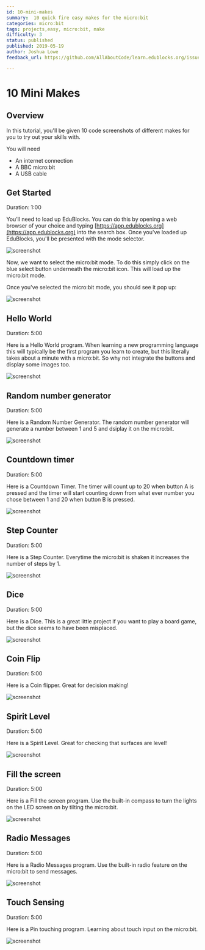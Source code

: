 ```yaml
---
id: 10-mini-makes
summary:  10 quick fire easy makes for the micro:bit
categories: micro:bit
tags: projects,easy, micro:bit, make
difficulty: 3
status: published
published: 2019-05-19
author: Joshua Lowe
feedback_url: https://github.com/AllAboutCode/learn.edublocks.org/issues

---
```


# 10 Mini Makes

## Overview

In this tutorial, you'll be given 10 code screenshots of different makes for you to try out your skills with.

You will need 
- An internet connection
- A BBC micro:bit
- A USB cable

## Get Started
Duration: 1:00

You’ll need to load up EduBlocks. You can do this by opening a web browser of your choice and typing [https://app.edublocks.org](https://app.edublocks.org) into the search box. Once you've loaded up EduBlocks, you'll be presented with the mode selector. 

![screenshot](https://i.ibb.co/tQ0JcTz/Screenshot-2019-04-14-edublocks.png)

Now, we want to select the micro:bit mode. To do this simply click on the blue select button underneath the micro:bit icon. This will load up the micro:bit mode.

Once you've selected the micro:bit mode, you should see it pop up:

![screenshot](https://i.ibb.co/93PHxFY/Screenshot-2019-04-14-edublocks-2.png)

## Hello World
Duration: 5:00

Here is a Hello World program. When learning a new programming language this will typically be the first program you learn to create, but this literally takes about a minute with a micro:bit. So why not integrate the buttons and display some images too.

![screenshot](https://micromag.cc/wp-content/uploads/2019/03/EduBlocks.png)

## Random number generator
Duration: 5:00

Here is a Random Number Generator. The random number generator will generate a number between 1 and 5 and dsiplay it on the micro:bit.

![screenshot](https://micromag.cc/wp-content/uploads/2019/03/EduBlocksDay2.png)

## Countdown timer
Duration: 5:00

Here is a Countdown Timer. The timer will count up to 20 when button A is pressed and the timer will start counting down from what ever number you chose between 1 and 20 when button B is pressed.

![screenshot](https://micromag.cc/wp-content/uploads/2019/03/EduBlocksDay3.png)

## Step Counter
Duration: 5:00

Here is a Step Counter. Everytime the micro:bit is shaken it increases the number of steps by 1.

![screenshot](https://micromag.cc/wp-content/uploads/2019/03/EduBlocksDay4.png)

## Dice
Duration: 5:00

Here is a Dice. This is a great little project if you want to play a board game, but the dice seems to have been misplaced. 

![screenshot](https://micromag.cc/wp-content/uploads/2019/03/EduBlocksDay5.png)

## Coin Flip
Duration: 5:00

Here is a Coin flipper. Great for decision making!

![screenshot](https://micromag.cc/wp-content/uploads/2019/03/EduBlocksDay6.png)

## Spirit Level
Duration: 5:00

Here is a Spirit Level. Great for checking that surfaces are level! 

![screenshot](https://micromag.cc/wp-content/uploads/2019/03/EduBlocksDay7.png)

## Fill the screen
Duration: 5:00

Here is a Fill the screen program. Use the built-in compass to turn the lights on the LED screen on by tilting the micro:bit.

![screenshot](https://i.ibb.co/hLV6M7B/Edublocks-Day9.png)

## Radio Messages
Duration: 5:00

Here is a Radio Messages program. Use the built-in radio feature on the micro:bit to send messages.

![screenshot](https://micromag.cc/wp-content/uploads/2019/03/EduBlocksDay11.png)

## Touch Sensing
Duration: 5:00

Here is a Pin touching program. Learning about touch input on the micro:bit.

![screenshot](https://micromag.cc/wp-content/uploads/2019/03/edublocksday14-1.png)